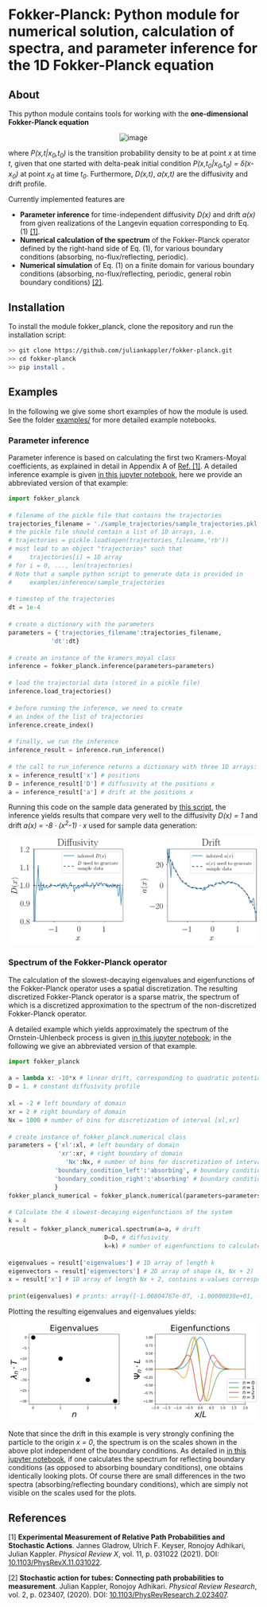 # Fokker-Planck: Python module for numerical solution, calculation of spectra, and parameter inference for the 1D Fokker-Planck equation

## About

This python module contains tools for working with the **one-dimensional Fokker-Planck equation**

<p align="center">
<img width="800" alt="image" src="https://user-images.githubusercontent.com/37583039/153507977-925f3e25-3a74-4f75-8c0d-974d3a476c04.png">
</p>

<!-- latex code: \partial_t P(x,t|x_0,t_0) = - \partial_x \left[ a(x,t)P(x,t|x_0,t_0)\right]+ \partial_x^2 \left[ D(x,t)P(x,t|x_0,t_0)\right] \qquad (1), -->

where <i>P(x,t|x<sub>0</sub>,t<sub>0</sub>)</i> is the transition probability density to be at point <i>x</i> at time <i>t</i>, given that one started with delta-peak initial condition
 <i>P(x,t<sub>0</sub>|x<sub>0</sub>,t<sub>0</sub>) = &delta;(x-x<sub>0</sub>)</i> at point <i>x<sub>0</sub></i> at time <i>t<sub>0</sub></i>. Furthermore, <i>D(x,t)</i>, <i>a(x,t)</i> are the diffusivity and drift profile.

Currently implemented features are

* **Parameter inference** for time-independent diffusivity <i>D(x)</i> and drift <i>a(x)</i> from given realizations of the Langevin equation corresponding to Eq. (1) <a href="#ref_1">[1]</a>.
* **Numerical calculation of the spectrum** of the Fokker-Planck operator defined by the right-hand side of Eq. (1), for various boundary conditions (absorbing, no-flux/reflecting, periodic).
* **Numerical simulation** of Eq. (1) on a finite domain for various boundary conditions (absorbing, no-flux/reflecting, periodic, general robin boundary conditions) <a href="#ref_2">[2]</a>.


## Installation

To install the module fokker_planck, clone the repository and run the installation script:

```bash
>> git clone https://github.com/juliankappler/fokker-planck.git
>> cd fokker-planck
>> pip install .
```

## Examples

In the following we give some short examples of how the module is used. See the folder [examples/](examples/) for more detailed example notebooks.

### Parameter inference

Parameter inference is based on calculating the first two Kramers-Moyal coefficients, as explained in detail in Appendix A of <a href="#ref_1">Ref. [1]</a>. A detailed inference example is given [in this jupyter notebook](examples/inference/Parameter%20inference%20via%20Kramers-Moyal%20coefficients.ipynb), here we provide an abbreviated version of that example:

```Python
import fokker_planck

# filename of the pickle file that contains the trajectories
trajectories_filename = './sample_trajectories/sample_trajectories.pkl'
# the pickle file should contain a list of 1D arrays, i.e.
# trajectories = pickle.load(open(trajectories_filename,'rb'))
# must lead to an object "trajectories" such that
#     trajectories[i] = 1D array
# for i = 0, ..., len(trajectories)
# Note that a sample python script to generate data is provided in
#     examples/inference/sample_trajectories

# timestep of the trajectories
dt = 1e-4

# create a dictionary with the parameters
parameters = {'trajectories_filename':trajectories_filename,
            'dt':dt}

# create an instance of the kramers_moyal class
inference = fokker_planck.inference(parameters=parameters)

# load the trajectorial data (stored in a pickle file)
inference.load_trajectories()

# before running the inference, we need to create
# an index of the list of trajectories
inference.create_index()

# finally, we run the inference
inference_result = inference.run_inference()

# the call to run_inference returns a dictionary with three 1D arrays:
x = inference_result['x'] # positions
D = inference_result['D'] # diffusivity at the positions x
a = inference_result['a'] # drift at the positions x
```

Running this code on the sample data generated by [this script](examples/inference/sample_trajectories/generate_sample_trajectories.py), the inference yields results that compare very well to the diffusivity <i>D(x) = 1</i> and drift <i>a(x) = -8 &#183; (x<sup>2</sup>-1) &#183; x</i> used for sample data generation:

![Imagel](https://raw.githubusercontent.com/juliankappler/fokker-planck/master/examples/inference/inference-example.jpg)


### Spectrum of the Fokker-Planck operator

The calculation of the slowest-decaying eigenvalues and eigenfunctions of the Fokker-Planck operator uses a spatial discretization. The resulting discretized Fokker-Planck operator is a sparse matrix, the spectrum of which is a discretized approximation to the spectrum of the non-discretized Fokker-Planck operator.

A detailed example which yields approximately the spectrum of the Ornstein-Uhlenbeck process is given [in this jupyter notebook](examples/spectrum/spectrum%20-%20Ornstein-Uhlenbeck%20process.ipynb); in the following we give an abbreviated version of that example.

```Python
import fokker_planck

a = lambda x: -10*x # linear drift, corresponding to quadratic potential
D = 1. # constant diffusivity profile

xl = -2 # left boundary of domain
xr = 2 # right boundary of domain
Nx = 1000 # number of bins for discretization of interval [xl,xr]

# create instance of fokker_planck.numerical class
parameters = {'xl':xl, # left boundary of domain
              'xr':xr, # right boundary of domain
                'Nx':Nx, # number of bins for discretization of interval [xl,xr]
             'boundary_condition_left':'absorbing', # boundary condition at xl
             'boundary_condition_right':'absorbing' # boundary condition at xr
             }
fokker_planck_numerical = fokker_planck.numerical(parameters=parameters)

# Calculate the 4 slowest-decaying eigenfunctions of the system
k = 4
result = fokker_planck_numerical.spectrum(a=a, # drift
                           D=D, # diffusivity
                           k=k) # number of eigenfunctions to calculate

eigenvalues = result['eigenvalues'] # 1D array of length k
eigenvectors = result['eigenvectors'] # 2D array of shape (k, Nx + 2)
x = result['x'] # 1D array of length Nx + 2, contains x-values corresponding to eigenvectors[i]

print(eigenvalues) # prints: array([-1.00804767e-07, -1.00000038e+01, -2.00000680e+01, -3.00007585e+01])
```

Plotting the resulting eigenvalues and eigenvalues yields:

![Imagel](https://raw.githubusercontent.com/juliankappler/fokker-planck/master/examples/spectrum/spectrum-ornstein-uhlenbeck.jpg)

Note that since the drift in this example is very strongly confining the particle to the origin <i>x = 0</i>, the spectrum is on the scales shown in the above plot independent of the boundary conditions. As detailed in [in this jupyter notebook](examples/spectrum/spectrum%20-%20Ornstein-Uhlenbeck%20process.ipynb), if one calculates the spectrum for reflecting boundary conditions (as opposed to absorbing boundary conditions), one obtains identically looking plots. Of course there are small differences in the two spectra (absorbing/reflecting boundary conditions), which are simply not visible on the scales used for the plots.

## References

<a id="ref_1">[1] **Experimental Measurement of Relative Path Probabilities and Stochastic Actions**. Jannes Gladrow, Ulrich F. Keyser, Ronojoy Adhikari, Julian Kappler. <i>Physical Review X</i>, vol. 11, p. 031022 (2021). DOI: [10.1103/PhysRevX.11.031022](https://doi.org/10.1103/PhysRevX.11.031022).</a>

<a id="ref_2">[2] **Stochastic action for tubes: Connecting path probabilities to measurement**. Julian Kappler, Ronojoy Adhikari. <i>Physical Review Research</i>, vol. 2, p. 023407, (2020). DOI: [10.1103/PhysRevResearch.2.023407](https://doi.org/10.1103/PhysRevResearch.2.023407).</a>
